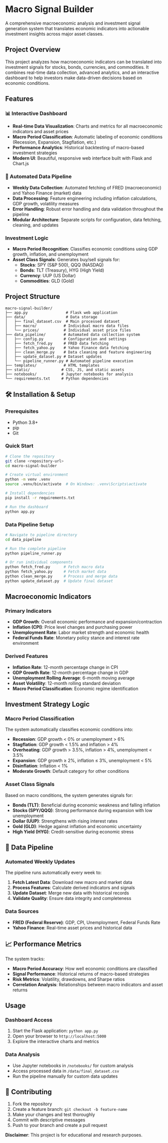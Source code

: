 # Macro Signal Builder

A comprehensive macroeconomic analysis and investment signal generation system that translates economic indicators into actionable investment insights across major asset classes.

## Project Overview

This project analyzes how macroeconomic indicators can be translated into investment signals for stocks, bonds, currencies, and commodities. It combines real-time data collection, advanced analytics, and an interactive dashboard to help investors make data-driven decisions based on economic conditions.

## Features

### 📊 Interactive Dashboard
- **Real-time Data Visualization**: Charts and metrics for all macroeconomic indicators and asset prices
- **Macro Period Classification**: Automatic labeling of economic conditions (Recession, Expansion, Stagflation, etc.)
- **Performance Analytics**: Historical backtesting of macro-based investment strategies
- **Modern UI**: Beautiful, responsive web interface built with Flask and Chart.js

### 🔄 Automated Data Pipeline
- **Weekly Data Collection**: Automated fetching of FRED (macroeconomic) and Yahoo Finance (market) data
- **Data Processing**: Feature engineering including inflation calculations, GDP growth, volatility measures
- **Error Handling**: Robust error handling and data validation throughout the pipeline
- **Modular Architecture**: Separate scripts for configuration, data fetching, cleaning, and updates

### Investment Logic
- **Macro Period Recognition**: Classifies economic conditions using GDP growth, inflation, and unemployment
- **Asset Class Signals**: Generates buy/sell signals for:
  - **Stocks**: SPY (S&P 500), QQQ (NASDAQ)
  - **Bonds**: TLT (Treasury), HYG (High Yield)
  - **Currency**: UUP (US Dollar)
  - **Commodities**: GLD (Gold)

## Project Structure

```
macro-signal-builder/
├── app.py                 # Flask web application
├── data/                  # Data storage
│   ├── final_dataset.csv  # Main processed dataset
│   ├── macro/            # Individual macro data files
│   └── prices/           # Individual asset price files
├── data_pipeline/        # Automated data collection system
│   ├── config.py         # Configuration and settings
│   ├── fetch_fred.py     # FRED data fetching
│   ├── fetch_yahoo.py    # Yahoo Finance data fetching
│   ├── clean_merge.py    # Data cleaning and feature engineering
│   ├── update_dataset.py # Dataset updates
│   └── pipeline_runner.py # Automated pipeline execution
├── templates/            # HTML templates
├── static/              # CSS, JS, and static assets
├── notebooks/           # Jupyter notebooks for analysis
└── requirements.txt     # Python dependencies
```

## 🛠️ Installation & Setup

### Prerequisites
- Python 3.8+
- pip
- Git

### Quick Start
```bash
# Clone the repository
git clone <repository-url>
cd macro-signal-builder

# Create virtual environment
python -m venv .venv
source .venv/bin/activate  # On Windows: .venv\Scripts\activate

# Install dependencies
pip install -r requirements.txt

# Run the dashboard
python app.py
```

### Data Pipeline Setup
```bash
# Navigate to pipeline directory
cd data_pipeline

# Run the complete pipeline
python pipeline_runner.py

# Or run individual components
python fetch_fred.py      # Fetch macro data
python fetch_yahoo.py     # Fetch market data
python clean_merge.py     # Process and merge data
python update_dataset.py  # Update final dataset
```

## Macroeconomic Indicators

### Primary Indicators
- **GDP Growth**: Overall economic performance and expansion/contraction
- **Inflation (CPI)**: Price level changes and purchasing power
- **Unemployment Rate**: Labor market strength and economic health
- **Federal Funds Rate**: Monetary policy stance and interest rate environment

### Derived Features
- **Inflation Rate**: 12-month percentage change in CPI
- **GDP Growth Rate**: 12-month percentage change in GDP
- **Unemployment Rolling Average**: 6-month moving average
- **Asset Volatility**: 12-month rolling standard deviation
- **Macro Period Classification**: Economic regime identification

## Investment Strategy Logic

### Macro Period Classification
The system automatically classifies economic conditions into:

- **Recession**: GDP growth < 0% or unemployment > 6%
- **Stagflation**: GDP growth < 1.5% and inflation > 4%
- **Overheating**: GDP growth > 3.5%, inflation > 4%, unemployment < 3.5%
- **Expansion**: GDP growth ≥ 2%, inflation ≤ 3%, unemployment < 5%
- **Disinflation**: Inflation < 1%
- **Moderate Growth**: Default category for other conditions

### Asset Class Signals
Based on macro conditions, the system generates signals for:

- **Bonds (TLT)**: Beneficial during economic weakness and falling inflation
- **Stocks (SPY/QQQ)**: Strong performance during expansion with low unemployment
- **Dollar (UUP)**: Strengthens with rising interest rates
- **Gold (GLD)**: Hedge against inflation and economic uncertainty
- **High Yield (HYG)**: Credit-sensitive during economic stress

## 🔄 Data Pipeline

### Automated Weekly Updates
The pipeline runs automatically every week to:
1. **Fetch Latest Data**: Download new macro and market data
2. **Process Features**: Calculate derived indicators and signals
3. **Update Dataset**: Merge new data with historical records
4. **Validate Quality**: Ensure data integrity and completeness

### Data Sources
- **FRED (Federal Reserve)**: GDP, CPI, Unemployment, Federal Funds Rate
- **Yahoo Finance**: Real-time asset prices and historical data

## 📈 Performance Metrics

The system tracks:
- **Macro Period Accuracy**: How well economic conditions are classified
- **Signal Performance**: Historical returns of macro-based strategies
- **Risk Metrics**: Volatility, drawdowns, and Sharpe ratios
- **Correlation Analysis**: Relationships between macro indicators and asset returns

## Usage

### Dashboard Access
1. Start the Flask application: `python app.py`
2. Open your browser to `http://localhost:5000`
3. Explore the interactive charts and metrics

### Data Analysis
- Use Jupyter notebooks in `/notebooks/` for custom analysis
- Access processed data in `/data/final_dataset.csv`
- Run the pipeline manually for custom data updates

## 🤝 Contributing

1. Fork the repository
2. Create a feature branch: `git checkout -b feature-name`
3. Make your changes and test thoroughly
4. Commit with descriptive messages
5. Push to your branch and create a pull request



**Disclaimer**: This project is for educational and research purposes. 